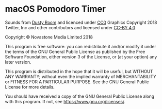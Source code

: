 # macOS Pomodoro Timer

Sounds from [Dusty Room](http://dustyroom.com/free-casual-game-sounds/) and licenced under [CC0](https://creativecommons.org/share-your-work/public-domain/cc0/)
Graphics Copyright 2018 Twitter, Inc and other contributors and licensed under [CC-BY 4.0](https://creativecommons.org/licenses/by/4.0/)

Copyright © Novastone Media Limited 2018

This program is free software: you can redistribute it and/or modify it under the terms of the GNU General Public License as published by the Free Software Foundation, either version 3 of the License, or (at your option) any later version.

This program is distributed in the hope that it will be useful, but WITHOUT ANY WARRANTY; without even the implied warranty of MERCHANTABILITY or FITNESS FOR A PARTICULAR PURPOSE.  See the GNU General Public License for more details.

You should have received a copy of the GNU General Public License along with this program.  If not, see <https://www.gnu.org/licenses/>.
